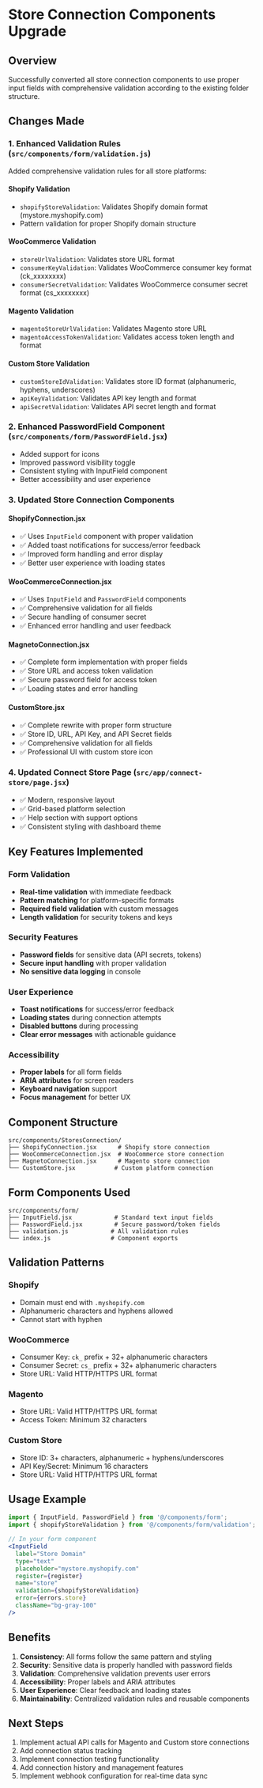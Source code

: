 # Store Connection Components Upgrade

## Overview
Successfully converted all store connection components to use proper input fields with comprehensive validation according to the existing folder structure.

## Changes Made

### 1. Enhanced Validation Rules (`src/components/form/validation.js`)

Added comprehensive validation rules for all store platforms:

#### Shopify Validation
- `shopifyStoreValidation`: Validates Shopify domain format (mystore.myshopify.com)
- Pattern validation for proper Shopify domain structure

#### WooCommerce Validation
- `storeUrlValidation`: Validates store URL format
- `consumerKeyValidation`: Validates WooCommerce consumer key format (ck_xxxxxxxx)
- `consumerSecretValidation`: Validates WooCommerce consumer secret format (cs_xxxxxxxx)

#### Magento Validation
- `magentoStoreUrlValidation`: Validates Magento store URL
- `magentoAccessTokenValidation`: Validates access token length and format

#### Custom Store Validation
- `customStoreIdValidation`: Validates store ID format (alphanumeric, hyphens, underscores)
- `apiKeyValidation`: Validates API key length and format
- `apiSecretValidation`: Validates API secret length and format

### 2. Enhanced PasswordField Component (`src/components/form/PasswordField.jsx`)

- Added support for icons
- Improved password visibility toggle
- Consistent styling with InputField component
- Better accessibility and user experience

### 3. Updated Store Connection Components

#### ShopifyConnection.jsx
- ✅ Uses `InputField` component with proper validation
- ✅ Added toast notifications for success/error feedback
- ✅ Improved form handling and error display
- ✅ Better user experience with loading states

#### WooCommerceConnection.jsx
- ✅ Uses `InputField` and `PasswordField` components
- ✅ Comprehensive validation for all fields
- ✅ Secure handling of consumer secret
- ✅ Enhanced error handling and user feedback

#### MagnetoConnection.jsx
- ✅ Complete form implementation with proper fields
- ✅ Store URL and access token validation
- ✅ Secure password field for access token
- ✅ Loading states and error handling

#### CustomStore.jsx
- ✅ Complete rewrite with proper form structure
- ✅ Store ID, URL, API Key, and API Secret fields
- ✅ Comprehensive validation for all fields
- ✅ Professional UI with custom store icon

### 4. Updated Connect Store Page (`src/app/connect-store/page.jsx`)

- ✅ Modern, responsive layout
- ✅ Grid-based platform selection
- ✅ Help section with support options
- ✅ Consistent styling with dashboard theme

## Key Features Implemented

### Form Validation
- **Real-time validation** with immediate feedback
- **Pattern matching** for platform-specific formats
- **Required field validation** with custom messages
- **Length validation** for security tokens and keys

### Security Features
- **Password fields** for sensitive data (API secrets, tokens)
- **Secure input handling** with proper validation
- **No sensitive data logging** in console

### User Experience
- **Toast notifications** for success/error feedback
- **Loading states** during connection attempts
- **Disabled buttons** during processing
- **Clear error messages** with actionable guidance

### Accessibility
- **Proper labels** for all form fields
- **ARIA attributes** for screen readers
- **Keyboard navigation** support
- **Focus management** for better UX

## Component Structure

```
src/components/StoresConnection/
├── ShopifyConnection.jsx      # Shopify store connection
├── WooCommerceConnection.jsx  # WooCommerce store connection  
├── MagnetoConnection.jsx      # Magento store connection
└── CustomStore.jsx           # Custom platform connection
```

## Form Components Used

```
src/components/form/
├── InputField.jsx            # Standard text input fields
├── PasswordField.jsx         # Secure password/token fields
├── validation.js            # All validation rules
└── index.js                 # Component exports
```

## Validation Patterns

### Shopify
- Domain must end with `.myshopify.com`
- Alphanumeric characters and hyphens allowed
- Cannot start with hyphen

### WooCommerce
- Consumer Key: `ck_` prefix + 32+ alphanumeric characters
- Consumer Secret: `cs_` prefix + 32+ alphanumeric characters
- Store URL: Valid HTTP/HTTPS URL format

### Magento
- Store URL: Valid HTTP/HTTPS URL format
- Access Token: Minimum 32 characters

### Custom Store
- Store ID: 3+ characters, alphanumeric + hyphens/underscores
- API Key/Secret: Minimum 16 characters
- Store URL: Valid HTTP/HTTPS URL format

## Usage Example

```jsx
import { InputField, PasswordField } from '@/components/form';
import { shopifyStoreValidation } from '@/components/form/validation';

// In your form component
<InputField
  label="Store Domain"
  type="text"
  placeholder="mystore.myshopify.com"
  register={register}
  name="store"
  validation={shopifyStoreValidation}
  error={errors.store}
  className="bg-gray-100"
/>
```

## Benefits

1. **Consistency**: All forms follow the same pattern and styling
2. **Security**: Sensitive data is properly handled with password fields
3. **Validation**: Comprehensive validation prevents user errors
4. **Accessibility**: Proper labels and ARIA attributes
5. **User Experience**: Clear feedback and loading states
6. **Maintainability**: Centralized validation rules and reusable components

## Next Steps

1. Implement actual API calls for Magento and Custom store connections
2. Add connection status tracking
3. Implement connection testing functionality
4. Add connection history and management features
5. Implement webhook configuration for real-time data sync 